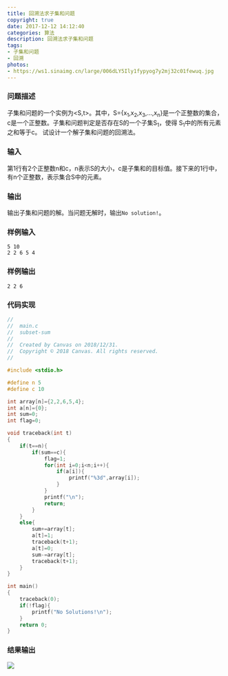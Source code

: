 ```yaml
---
title: 回溯法求子集和问题
copyright: true
date: 2017-12-12 14:12:40
categories: 算法
description: 回溯法求子集和问题
tags:
- 子集和问题
- 回溯
photos:
- https://ws1.sinaimg.cn/large/006dLY5Ily1fypyog7y2mj32c01fewuq.jpg
---
```


### 问题描述
子集和问题的一个实例为<S,t>。其中，S={x<sub>1</sub>,x<sub>2</sub>,x<sub>3</sub>,&hellip;,x<sub>n</sub>}是一个正整数的集合，c是一个正整数。子集和问题判定是否存在S的一个子集S<sub>1</sub>，使得 S<sub>1</sub>中的所有元素之和等于c。
试设计一个解子集和问题的回溯法。

### 输入 
第1行有2个正整数n和c，n表示S的大小，c是子集和的目标值。接下来的1行中，有n个正整数，表示集合S中的元素。

### 输出
输出子集和问题的解。当问题无解时，输出`No solution!`。

### 样例输入
```
5 10
2 2 6 5 4
```

### 样例输出
```
2 2 6
```

### 代码实现
```c
//
//  main.c
//  subset-sum
//
//  Created by Canvas on 2018/12/31.
//  Copyright © 2018 Canvas. All rights reserved.
//

#include <stdio.h>

#define n 5
#define c 10

int array[n]={2,2,6,5,4};
int a[n]={0};
int sum=0;
int flag=0;

void traceback(int t)
{
    if(t==n){
        if(sum==c){
            flag=1;
            for(int i=0;i<n;i++){
                if(a[i]){
                    printf("%3d",array[i]);
                }
            }
            printf("\n");
            return;
        }
    }
    else{
        sum+=array[t];
        a[t]=1;
        traceback(t+1);
        a[t]=0;
        sum-=array[t];
        traceback(t+1);
    }
}

int main()
{
    traceback(0);
    if(!flag){
        printf("No Solutions!\n");
    }
    return 0;
}
```

### 结果输出
![](https://ws1.sinaimg.cn/large/006dLY5Ily1fypyog7y2mj32c01fewuq.jpg)



